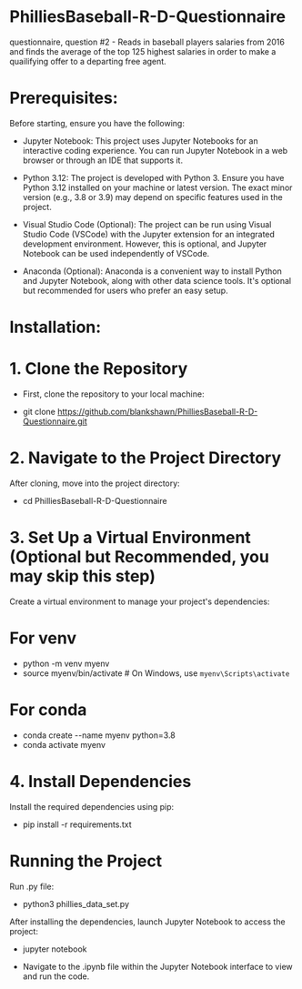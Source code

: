 # PhilliesBaseball-R-D-Questionnaire
questionnaire, question #2 - Reads in baseball players salaries from 2016 and finds the average of the top 125 highest salaries in order to make a quailifying offer to a departing free agent. 

# Prerequisites:

Before starting, ensure you have the following:

* Jupyter Notebook: This project uses Jupyter Notebooks for an interactive coding experience. You can run Jupyter Notebook in a web browser or through an IDE that supports it.

* Python 3.12: The project is developed with Python 3. Ensure you have Python 3.12 installed on your machine or latest version. The exact minor version (e.g., 3.8 or 3.9) may depend on specific features used in the project.

* Visual Studio Code (Optional): The project can be run using Visual Studio Code (VSCode) with the Jupyter extension for an integrated development environment. However, this is optional, and Jupyter Notebook can be used independently of VSCode.

* Anaconda (Optional): Anaconda is a convenient way to install Python and Jupyter Notebook, along with other data science tools. It's optional but recommended for users who prefer an easy setup.


# Installation: 

# 1. Clone the Repository

* First, clone the repository to your local machine:

* git clone https://github.com/blankshawn/PhilliesBaseball-R-D-Questionnaire.git

# 2. Navigate to the Project Directory

After cloning, move into the project directory:

* cd PhilliesBaseball-R-D-Questionnaire

# 3. Set Up a Virtual Environment (Optional but Recommended, you may skip this step)

Create a virtual environment to manage your project's dependencies:

# For venv
* python -m venv myenv
* source myenv/bin/activate  # On Windows, use `myenv\Scripts\activate`

# For conda
* conda create --name myenv python=3.8
* conda activate myenv

# 4. Install Dependencies

Install the required dependencies using pip:

* pip install -r requirements.txt

# Running the Project

Run .py file:

* python3 phillies_data_set.py 


After installing the dependencies, launch Jupyter Notebook to access the project:

* jupyter notebook

* Navigate to the .ipynb file within the Jupyter Notebook interface to view and run the code.
